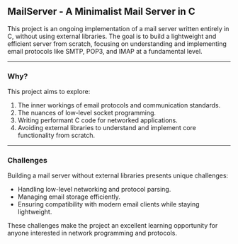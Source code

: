 ## MailServer - A Minimalist Mail Server in C

This project is an ongoing implementation of a mail server written entirely in C, without using external libraries. The goal is to build a lightweight and efficient server from scratch, focusing on understanding and implementing email protocols like SMTP, POP3, and IMAP at a fundamental level.

---
### Why?

This project aims to explore:

1. The inner workings of email protocols and communication standards.
2. The nuances of low-level socket programming.
3. Writing performant C code for networked applications.
4. Avoiding external libraries to understand and implement core functionality from scratch.

---
### Challenges

Building a mail server without external libraries presents unique challenges:

- Handling low-level networking and protocol parsing.
- Managing email storage efficiently.
- Ensuring compatibility with modern email clients while staying lightweight.

These challenges make the project an excellent learning opportunity for anyone interested in network programming and protocols.


